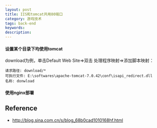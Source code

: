 ```yaml
---
layout: post
title: IIS和tomcat共用80端口
category: 游戏技术
tags: back-end
keywords: 
description: 
---
```



#### 设置某个目录下均使用tomcat

download为例，单击Default Web Site=>双击 处理程序映射=>添加脚本映射：

```
请求路径: download/*
可执行文件: E:\softwares\apache-tomcat-7.0.42\conf\isapi_redirect.dll
名称: donwload
```


#### 使用nginx部署


## Reference

* <http://blog.sina.com.cn/s/blog_68b0cad1010168hf.html>